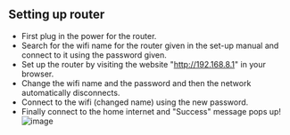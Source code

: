 ## Setting up router

- First plug in the power for the router. 
- Search for the wifi name for the router given in the set-up manual and connect to it using the password given. 
- Set up the router by visiting the website "http://192.168.8.1" in your browser. 
- Change the wifi name and the password and then the network automatically disconnects.
- Connect to the wifi (changed name) using the new password.
- Finally connect to the home internet and "Success" message pops up!
 ![image](Image_Directory/routersetup.png)
